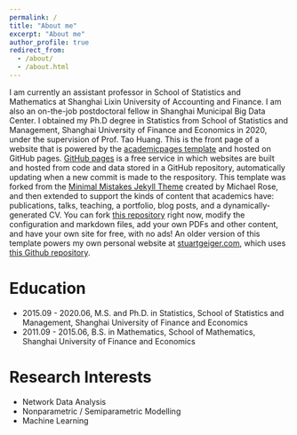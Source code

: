 ```yaml
---
permalink: /
title: "About me"
excerpt: "About me"
author_profile: true
redirect_from: 
  - /about/
  - /about.html
---
```


I am currently an assistant professor in School of Statistics and Mathematics at Shanghai Lixin University of Accounting and Finance. I am also an on-the-job postdoctoral fellow in Shanghai Municipal Big Data Center. I obtained my Ph.D degree in Statistics from School of Statistics and Management, Shanghai University of Finance and Economics in 2020, under the supervision of Prof. Tao Huang. 
This is the front page of a website that is powered by the [academicpages template](https://github.com/academicpages/academicpages.github.io) and hosted on GitHub pages. [GitHub pages](https://pages.github.com) is a free service in which websites are built and hosted from code and data stored in a GitHub repository, automatically updating when a new commit is made to the respository. This template was forked from the [Minimal Mistakes Jekyll Theme](https://mmistakes.github.io/minimal-mistakes/) created by Michael Rose, and then extended to support the kinds of content that academics have: publications, talks, teaching, a portfolio, blog posts, and a dynamically-generated CV. You can fork [this repository](https://github.com/academicpages/academicpages.github.io) right now, modify the configuration and markdown files, add your own PDFs and other content, and have your own site for free, with no ads! An older version of this template powers my own personal website at [stuartgeiger.com](http://stuartgeiger.com), which uses [this Github repository](https://github.com/staeiou/staeiou.github.io).

# Education

- 2015.09 - 2020.06, M.S. and Ph.D. in Statistics, School of Statistics and Management, Shanghai University of Finance and Economics
- 2011.09 - 2015.06, B.S. in Mathematics, School of Mathematics, Shanghai University of Finance and Economics


# Research Interests

- Network Data Analysis
- Nonparametric / Semiparametric Modelling
- Machine Learning

